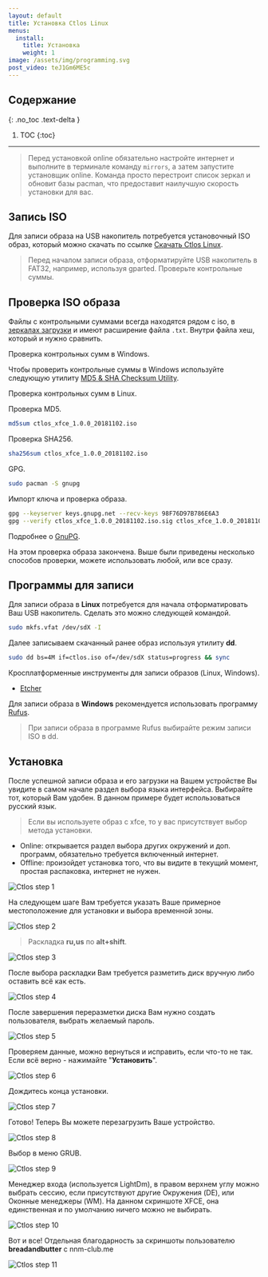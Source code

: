 ```yaml
---
layout: default
title: Установка Ctlos Linux
menus:
  install:
    title: Установка
    weight: 1
image: /assets/img/programming.svg
post_video: teJ1Gm6ME5c
---
```


## Содержание
{: .no_toc .text-delta }

1. TOC
{:toc}

---

> Перед установкой online обязательно настройте интернет и выполните в терминале команду `mirrors`, а затем запустите установщик online. Команда просто перестроит список зеркал и обновит базы pacman, что предоставит наилучшую скорость установки для вас.

## Запись ISO

Для записи образа на USB накопитель потребуется установочный ISO образ, который можно скачать по ссылке [Скачать Ctlos Linux](/get).

> Перед началом записи образа, отформатируйте USB накопитель в FAT32, например, используя gparted. Проверьте контрольные суммы.

## Проверка ISO образа

Файлы с контрольными суммами всегда находятся рядом с iso, в [зеркалах загрузки](/get) и имеют расширение файла `.txt`. Внутри файла хеш, который и нужно сравнить.

Проверка контрольных сумм в Windows.

Чтобы проверить контрольные суммы в Windows используйте следующую утилиту [MD5 & SHA Checksum Utility](http://raylin.wordpress.com/downloads/md5-sha-1-checksum-utility/).

Проверка контрольных сумм в Linux.

Проверка MD5.

```bash
md5sum ctlos_xfce_1.0.0_20181102.iso
```

Проверка SHA256.

```bash
sha256sum ctlos_xfce_1.0.0_20181102.iso
```

GPG.

```bash
sudo pacman -S gnupg
```

Импорт ключа и проверка образа.

```bash
gpg --keyserver keys.gnupg.net --recv-keys 98F76D97B786E6A3
gpg --verify ctlos_xfce_1.0.0_20181102.iso.sig ctlos_xfce_1.0.0_20181102.iso
```

Подробнее о [GnuPG](/wiki/other/gnupg).

На этом проверка образа закончена. Выше были приведены несколько способов проверки, можете использовать любой, или все сразу.

## Программы для записи

Для записи образа в **Linux** потребуется для начала отформатировать Ваш USB накопитель. Сделать это можно следующей командой.

```bash
sudo mkfs.vfat /dev/sdX -I
```

Далее записываем скачанный ранее образ используя утилиту **dd**.

```bash
sudo dd bs=4M if=ctlos.iso of=/dev/sdX status=progress && sync
```

Кросплатформенные инструменты для записи образов (Linux, Windows).

- [Etcher](https://etcher.io/)

Для записи образа в **Windows** рекомендуется использовать программу [Rufus](https://rufus.akeo.ie/).

> При записи образа в программе Rufus выбирайте режим записи ISO в dd.

## Установка

После успешной записи образа и его загрузки на Вашем устройстве Вы увидите в самом начале раздел выбора языка интерфейса. Выбирайте тот, который Вам удобен. В данном примере будет использоваться русский язык.

> Если вы используете образ с xfce, то у вас присутствует выбор метода установки.

- Online: открывается раздел выбора других окружений и доп. программ, обязательно требуется включенный интернет.
- Offline: произойдет установка того, что вы видите в текущий момент, простая распаковка, интернет не нужен.

![Ctlos step 1](/wiki/images/install/install-ctlos/1.png)

На следующем шаге Вам требуется указать Ваше примерное местоположение для установки и выбора временной зоны.

![Ctlos step 2](/wiki/images/install/install-ctlos/2.png)

> Раскладка **ru,us** по **alt+shift**.

![Ctlos step 3](/wiki/images/install/install-ctlos/3.png)

После выбора раскладки Вам требуется разметить диск вручную либо оставить всё как есть.

![Ctlos step 4](/wiki/images/install/install-ctlos/4.png)

После завершения переразметки диска Вам нужно создать пользователя, выбрать желаемый пароль.

![Ctlos step 5](/wiki/images/install/install-ctlos/5.png)

Проверяем данные, можно вернуться и исправить, если что-то не так. Если всё верно - нажимайте "**Установить**".

![Ctlos step 6](/wiki/images/install/install-ctlos/6.png)

Дождитесь конца установки.

![Ctlos step 7](/wiki/images/install/install-ctlos/7.png)

Готово! Теперь Вы можете перезагрузить Ваше устройство.

![Ctlos step 8](/wiki/images/install/install-ctlos/8.png)

Выбор в меню GRUB.

![Ctlos step 9](/wiki/images/install/install-ctlos/9.png)

Менеджер входа (используется LightDm), в правом верхнем углу можно выбрать сессию, если присутствуют другие Окружения (DE), или Оконные менеджеры (WM). На данном скриншоте XFCE, она единственная и по умолчанию ничего можно не выбирать.

![Ctlos step 10](/wiki/images/install/install-ctlos/10.png)

Вот и все! Отдельная благодарность за скриншоты пользователю **breadandbutter** с nnm-club.me

![Ctlos step 11](/wiki/images/install/install-ctlos/11.png)
